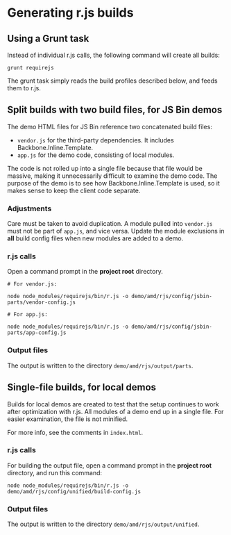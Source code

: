# Generating r.js builds

## Using a Grunt task

Instead of individual r.js calls, the following command will create all builds:

```
grunt requirejs
```

The grunt task simply reads the build profiles described below, and feeds them to r.js.


## Split builds with two build files, for JS Bin demos

The demo HTML files for JS Bin reference two concatenated build files:

- `vendor.js` for the third-party dependencies. It includes Backbone.Inline.Template.
- `app.js` for the demo code, consisting of local modules.

The code is not rolled up into a single file because that file would be massive, making it unnecessarily difficult to examine the demo code. The purpose of the demo is to see how Backbone.Inline.Template is used, so it makes sense to keep the client code separate.

### Adjustments

Care must be taken to avoid duplication. A module pulled into `vendor.js` must not be part of `app.js`, and vice versa. Update the module exclusions in **all** build config files when new modules are added to a demo.

### r.js calls

Open a command prompt in the **project root** directory.

```
# For vendor.js:

node node_modules/requirejs/bin/r.js -o demo/amd/rjs/config/jsbin-parts/vendor-config.js

# For app.js:

node node_modules/requirejs/bin/r.js -o demo/amd/rjs/config/jsbin-parts/app-config.js
```

### Output files

The output is written to the directory `demo/amd/rjs/output/parts`.


## Single-file builds, for local demos

Builds for local demos are created to test that the setup continues to work after optimization with r.js. All modules of a demo end up in a single file. For easier examination, the file is not minified.

For more info, see the comments in `index.html`.

### r.js calls

For building the output file, open a command prompt in the **project root** directory, and run this command:

```
node node_modules/requirejs/bin/r.js -o demo/amd/rjs/config/unified/build-config.js
```

### Output files

The output is written to the directory `demo/amd/rjs/output/unified`.